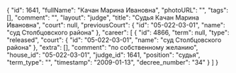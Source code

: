 {
    "id": 1641,
    "fullName": "Качан Марина Ивановна",
    "photoURL": "",
    "tags": [],
    "comment": "",
    "layout": "judge",
    "title": "Судья Качан Марина Ивановна",
    "court": null,
    "previousCourt": {
        "id": "05-022-03-01",
        "name": "суд Столбцовского района"
    },
    "career": [
        {
            "id": 4866,
            "term": null,
            "type": "released",
            "court": {
                "id": "05-022-03-01",
                "name": "суд Столбцовского района"
            },
            "extra": [],
            "comment": "по собственному желанию",
            "house_id": "05-022-03-01",
            "judge_id": 1641,
            "position": "судья",
            "term_type": "",
            "timestamp": "2009-01-13",
            "decree_number": "34"
        }
    ]
}